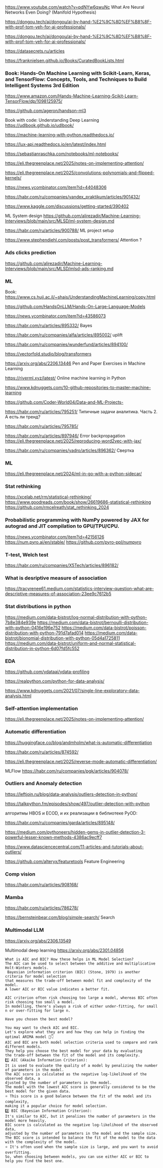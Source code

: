 https://www.youtube.com/watch?v=pdNYw6qwuNc 
What Are Neural Networks Even Doing? (Manifold Hypothesis)

https://dongou.tech/ai/dongou/ai-by-hand-%E2%9C%8D%EF%B8%8F-with-prof-tom-yeh-for-ai-professionals/

https://dongou.tech/ai/dongou/ai-by-hand-%E2%9C%8D%EF%B8%8F-with-prof-tom-yeh-for-ai-professionals/

https://datasecrets.ru/articles

https://franknielsen.github.io/Books/CuratedBookLists.html

### Book: Hands-On Machine Learning with Scikit-Learn, Keras, and TensorFlow: Concepts, Tools, and Techniques to Build Intelligent Systems 3rd Edition

https://www.amazon.com/Hands-Machine-Learning-Scikit-Learn-TensorFlow/dp/1098125975/ 

https://github.com/ageron/handson-ml3

Book with code: Understanding Deep Learning 
https://udlbook.github.io/udlbook/

https://machine-learning-with-python.readthedocs.io/

https://lux-api.readthedocs.io/en/latest/index.html

https://sebastianraschka.com/notebooks/ml-notebooks/

https://eli.thegreenplace.net/2025/notes-on-implementing-attention/

https://eli.thegreenplace.net/2025/convolutions-polynomials-and-flipped-kernels/

https://news.ycombinator.com/item?id=44048306

https://habr.com/ru/companies/yandex_praktikum/articles/901432/

https://www.kaggle.com/discussions/getting-started/390402

ML System design 
https://github.com/alirezadir/Machine-Learning-Interviews/blob/main/src/MLSD/ml-system-design.md

https://habr.com/ru/articles/900788/  ML project setup

https://www.stephendiehl.com/posts/post_transformers/  Attention ?


### Ads clicks prediction

https://github.com/alirezadir/Machine-Learning-Interviews/blob/main/src/MLSD/mlsd-ads-ranking.md

### ML

Book: https://www.cs.huji.ac.il/~shais/UnderstandingMachineLearning/copy.html

https://github.com/HandsOnLLM/Hands-On-Large-Language-Models

https://news.ycombinator.com/item?id=43586073

https://habr.com/ru/articles/895332/ Bayes

https://habr.com/ru/companies/alfa/articles/895002/ uplift

https://habr.com/ru/companies/wunderfund/articles/894100/

https://vectorfold.studio/blog/transformers

https://arxiv.org/abs/2206.13446 Pen and Paper Exercises in Machine Learning

https://riverml.xyz/latest/ Online machine learning in Python

https://www.kdnuggets.com/10-github-repositories-to-master-machine-learning

https://github.com/Coder-World04/Data-and-ML-Projects-

https://habr.com/ru/articles/795251/ Типичные задачи аналитика. Часть 2. А есть ли тренд?

https://habr.com/ru/articles/795785/ 

https://habr.com/ru/articles/897946/ Error backpropagation
https://eli.thegreenplace.net/2025/reproducing-word2vec-with-jax/

https://habr.com/ru/companies/yadro/articles/896362/  Свертка 


### ML
https://eli.thegreenplace.net/2024/ml-in-go-with-a-python-sidecar/


### Stat rethinking
https://xcelab.net/rm/statistical-rethinking/  
https://www.goodreads.com/book/show/26619686-statistical-rethinking  
https://github.com/rmcelreath/stat_rethinking_2024
 

### Probabilistic programming with NumPy powered by JAX for autograd and JIT compilation to GPU/TPU/CPU.
https://news.ycombinator.com/item?id=42156126  
https://num.pyro.ai/en/stable/ 
https://github.com/pyro-ppl/numpyro  

### T-test, Welch test
https://habr.com/ru/companies/X5Tech/articles/896182/

### What is desriptive measure of association

https://tracyrenee61.medium.com/statistics-interview-question-what-are-descriptive-measures-of-association-23ee9c7612b5


### Stat distributions in python
https://medium.com/data-bistrot/log-normal-distribution-with-python-7b8e384e939e
https://medium.com/data-bistrot/bernoulli-distribution-with-python-0416e196e752 
https://medium.com/data-bistrot/poisson-distribution-with-python-791d7afad014
https://medium.com/data-bistrot/bionomial-distribution-with-python-05d4a1725811
https://medium.com/data-bistrot/uniform-and-normal-statistical-distribution-in-python-6d07fd5fc552

### EDA

https://github.com/ydataai/ydata-profiling

https://realpython.com/python-for-data-analysis/

https://www.kdnuggets.com/2021/07/single-line-exploratory-data-analysis.html

### Self-attention implementation

https://eli.thegreenplace.net/2025/notes-on-implementing-attention/

### Automatic differentiation

https://huggingface.co/blog/andmholm/what-is-automatic-differentiation

https://habr.com/ru/articles/874592/

https://eli.thegreenplace.net/2025/reverse-mode-automatic-differentiation/

MLFlow https://habr.com/ru/companies/pgk/articles/904078/

### Outliers and Anomaly  detection

https://leftjoin.ru/blog/data-analysis/outliers-detection-in-python/

https://talkpython.fm/episodes/show/497/outlier-detection-with-python

алгоритмы HBOS и ECOD,  и их реализации в библиотеке PyOD: 

https://habr.com/ru/companies/garda/articles/895148/

https://medium.com/pythoneers/hidden-gems-in-outlier-detection-3-powerful-lesser-known-methods-4386ac9ecff7 

https://www.datasciencecentral.com/11-articles-and-tutorials-about-outliers/


https://github.com/alteryx/featuretools Feature Engineering

### Comp vision

https://habr.com/ru/articles/908168/

### Mamba
https://habr.com/ru/articles/786278/


https://bernsteinbear.com/blog/simple-search/   Search 
### Multimodal LLM
https://arxiv.org/abs/2306.13549

Multimodal deep learning
https://arxiv.org/abs/2301.04856 
```
What is AIC and BIC? How these helps in ML Model Selection? 
The AIC can be used to select between the additive and multiplicative Holt-Winters models.
 Bayesian information criterion (BIC) (Stone, 1979) is another criteria for model selection
that measures the trade-off between model fit and complexity of the model.
A lower AIC or BIC value indicates a better fit.

AIC criterion often risk choosing too large a model, whereas BIC often risk choosing too small a model.
In modelling, there's always a risk of either under-fitting, for small n or over-fitting for large n.

Have you chosen the best model?

You may want to check AIC and BIC.
Let's explore what they are and how they can help in finding the optimal ARIMA model 🧵👇
AIC and BIC are both model selection criteria used to compare and rank different models.
They help you choose the best model for your data by evaluating
the trade-off between the fit of the model and its complexity.
1️⃣ AIC (Akaike Information Criterion):
It is used to evaluate the quality of a model by penalizing the number of parameters in the model.
The AIC score is calculated as the negative log-likelihood of the observed data, a
djusted by the number of parameters in the model.
The model with the lowest AIC score is generally considered to be the best model for the given data.
⭐ This score is a good balance between the fit of the model and its complexity,
making it a popular choice for model selection.
2️⃣ BIC (Bayesian Information Criterion):
It's similar to AIC, but it penalizes the number of parameters in the model more heavily.
BIC score is calculated as the negative log-likelihood of the observed data,
adjusted by the number of parameters in the model and the sample size.
The BIC score is intended to balance the fit of the model to the data with the complexity of the model.
⭐ It's often used when the sample size is large, and you want to avoid overfitting.
So, when choosing between models, you can use either AIC or BIC to help you find the best one.
```
